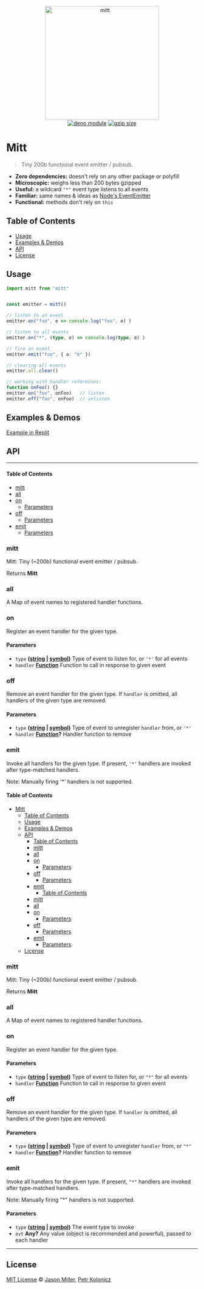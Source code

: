 <p align="center">
    <img src="https://i.imgur.com/BqsX9NT.png" width="300" height="300" alt="mitt">
    <br>
    <a href="https://deno.land/x/mitt"><img src="https://shield.deno.dev/x/mitt" alt="deno module"></a>
    <a href="https://deno.land/x/mitt"><img src="https://deno.bundlejs.com/badge?q=https://deno.land/x/mitt/mod.ts" alt="gzip size"></a>
</p>

# Mitt

> Tiny 200b functional event emitter / pubsub.

-   **Zero dependencies:** doesn't rely on any other package or polyfill
-   **Microscopic:** weighs less than 200 bytes gzipped
-   **Useful:** a wildcard `"*"` event type listens to all events
-   **Familiar:** same names & ideas as [Node's EventEmitter](https://nodejs.org/api/events.html#events_class_eventemitter)
-   **Functional:** methods don't rely on `this`

## Table of Contents

-   [Usage](#usage)
-   [Examples & Demos](#examples--demos)
-   [API](#api)
-   [License](#license)

## Usage

```ts
import mitt from "mitt"


const emitter = mitt()

// listen to an event
emitter.on("foo", e => console.log("foo", e) )

// listen to all events
emitter.on("*", (type, e) => console.log(type, e) )

// fire an event
emitter.emit("foo", { a: "b" })

// clearing all events
emitter.all.clear()

// working with handler references:
function onFoo() {}
emitter.on("foo", onFoo)   // listen
emitter.off("foo", onFoo)  // unlisten
```

## Examples & Demos

[Example in Replit](https://replit.com/@hex2w/Deno?embed=true)

## API

---

#### Table of Contents

-   [mitt](#mitt)
-   [all](#all)
-   [on](#on)
    -   [Parameters](#parameters)
-   [off](#off)
    -   [Parameters](#parameters-1)
-   [emit](#emit)
    -   [Parameters](#parameters-2)

### mitt

Mitt: Tiny (~200b) functional event emitter / pubsub.

Returns **Mitt** 

### all

A Map of event names to registered handler functions.

### on

Register an event handler for the given type.

#### Parameters

-   `type` **([string](https://developer.mozilla.org/docs/Web/JavaScript/Reference/Global_Objects/String) \| [symbol](https://developer.mozilla.org/docs/Web/JavaScript/Reference/Global_Objects/Symbol))** Type of event to listen for, or `'*'` for all events
-   `handler` **[Function](https://developer.mozilla.org/docs/Web/JavaScript/Reference/Statements/function)** Function to call in response to given event

### off

Remove an event handler for the given type.
If `handler` is omitted, all handlers of the given type are removed.

#### Parameters

-   `type` **([string](https://developer.mozilla.org/docs/Web/JavaScript/Reference/Global_Objects/String) \| [symbol](https://developer.mozilla.org/docs/Web/JavaScript/Reference/Global_Objects/Symbol))** Type of event to unregister `handler` from, or `'*'`
-   `handler` **[Function](https://developer.mozilla.org/docs/Web/JavaScript/Reference/Statements/function)?** Handler function to remove

### emit

Invoke all handlers for the given type.
If present, `'*'` handlers are invoked after type-matched handlers.

Note: Manually firing '\*' handlers is not supported.
#### Table of Contents

- [Mitt](#mitt)
  - [Table of Contents](#table-of-contents)
  - [Usage](#usage)
  - [Examples \& Demos](#examples--demos)
  - [API](#api)
      - [Table of Contents](#table-of-contents-1)
    - [mitt](#mitt-1)
    - [all](#all)
    - [on](#on)
      - [Parameters](#parameters)
    - [off](#off)
      - [Parameters](#parameters-1)
    - [emit](#emit)
      - [Table of Contents](#table-of-contents-2)
    - [mitt](#mitt-2)
    - [all](#all-1)
    - [on](#on-1)
      - [Parameters](#parameters-2)
    - [off](#off-1)
      - [Parameters](#parameters-3)
    - [emit](#emit-1)
      - [Parameters](#parameters-4)
  - [License](#license)

### mitt

Mitt: Tiny (~200b) functional event emitter / pubsub.

Returns **Mitt** 

### all

A Map of event names to registered handler functions.

### on

Register an event handler for the given type.

#### Parameters

-   `type` **([string](https://developer.mozilla.org/docs/Web/JavaScript/Reference/Global_Objects/String) \| [symbol](https://developer.mozilla.org/docs/Web/JavaScript/Reference/Global_Objects/Symbol))** Type of event to listen for, or `"*"` for all events
-   `handler` **[Function](https://developer.mozilla.org/docs/Web/JavaScript/Reference/Statements/function)** Function to call in response to given event

### off

Remove an event handler for the given type.
If `handler` is omitted, all handlers of the given type are removed.

#### Parameters

-   `type` **([string](https://developer.mozilla.org/docs/Web/JavaScript/Reference/Global_Objects/String) \| [symbol](https://developer.mozilla.org/docs/Web/JavaScript/Reference/Global_Objects/Symbol))** Type of event to unregister `handler` from, or `"*"`
-   `handler` **[Function](https://developer.mozilla.org/docs/Web/JavaScript/Reference/Statements/function)?** Handler function to remove

### emit

Invoke all handlers for the given type.
If present, `"*"` handlers are invoked after type-matched handlers.

Note: Manually firing "\*" handlers is not supported.

#### Parameters

-   `type` **([string](https://developer.mozilla.org/docs/Web/JavaScript/Reference/Global_Objects/String) \| [symbol](https://developer.mozilla.org/docs/Web/JavaScript/Reference/Global_Objects/Symbol))** The event type to invoke
-   `evt` **Any?** Any value (object is recommended and powerful), passed to each handler

---

## License

[MIT License](https://opensource.org/licenses/MIT) © [Jason Miller](https://jasonformat.com/), [Petr Kolonicz](https://github.com/hex2w)
